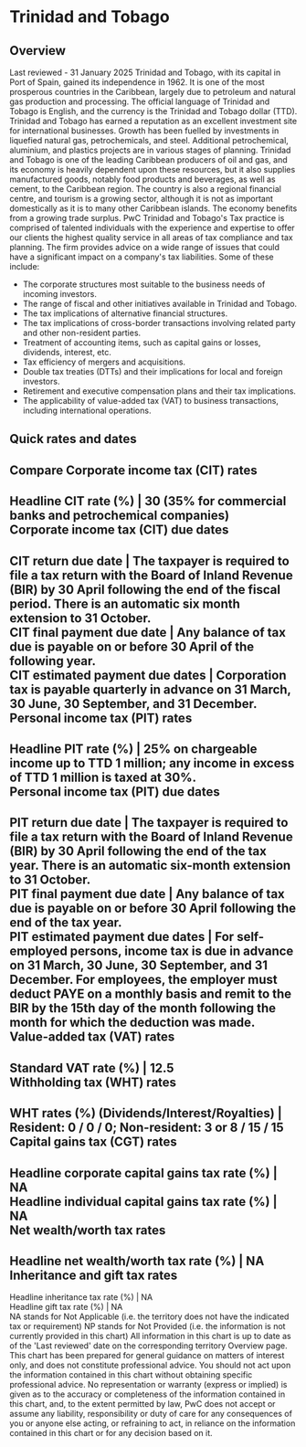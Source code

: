 # Trinidad and Tobago
## Overview
Last reviewed - 31 January 2025
Trinidad and Tobago, with its capital in Port of Spain, gained its independence in 1962. It is one of the most prosperous countries in the Caribbean, largely due to petroleum and natural gas production and processing.
The official language of Trinidad and Tobago is English, and the currency is the Trinidad and Tobago dollar (TTD).
Trinidad and Tobago has earned a reputation as an excellent investment site for international businesses. Growth has been fuelled by investments in liquefied natural gas, petrochemicals, and steel. Additional petrochemical, aluminium, and plastics projects are in various stages of planning.
Trinidad and Tobago is one of the leading Caribbean producers of oil and gas, and its economy is heavily dependent upon these resources, but it also supplies manufactured goods, notably food products and beverages, as well as cement, to the Caribbean region. The country is also a regional financial centre, and tourism is a growing sector, although it is not as important domestically as it is to many other Caribbean islands. The economy benefits from a growing trade surplus.
PwC Trinidad and Tobago's Tax practice is comprised of talented individuals with the experience and expertise to offer our clients the highest quality service in all areas of tax compliance and tax planning. The firm provides advice on a wide range of issues that could have a significant impact on a company's tax liabilities. Some of these include:
  * The corporate structures most suitable to the business needs of incoming investors.
  * The range of fiscal and other initiatives available in Trinidad and Tobago.
  * The tax implications of alternative financial structures.
  * The tax implications of cross-border transactions involving related party and other non-resident parties.
  * Treatment of accounting items, such as capital gains or losses, dividends, interest, etc.
  * Tax efficiency of mergers and acquisitions.
  * Double tax treaties (DTTs) and their implications for local and foreign investors.
  * Retirement and executive compensation plans and their tax implications.
  * The applicability of value-added tax (VAT) to business transactions, including international operations.


## Quick rates and dates
Compare
Corporate income tax (CIT) rates   
---  
Headline CIT rate (%) |  30 (35% for commercial banks and petrochemical companies)  
Corporate income tax (CIT) due dates   
---  
CIT return due date |  The taxpayer is required to file a tax return with the Board of Inland Revenue (BIR) by 30 April following the end of the fiscal period. There is an automatic six month extension to 31 October.  
CIT final payment due date |  Any balance of tax due is payable on or before 30 April of the following year.  
CIT estimated payment due dates |  Corporation tax is payable quarterly in advance on 31 March, 30 June, 30 September, and 31 December.  
Personal income tax (PIT) rates   
---  
Headline PIT rate (%) |  25% on chargeable income up to TTD 1 million; any income in excess of TTD 1 million is taxed at 30%.  
Personal income tax (PIT) due dates   
---  
PIT return due date |  The taxpayer is required to file a tax return with the Board of Inland Revenue (BIR) by 30 April following the end of the tax year. There is an automatic six-month extension to 31 October.  
PIT final payment due date |  Any balance of tax due is payable on or before 30 April following the end of the tax year.  
PIT estimated payment due dates |  For self-employed persons, income tax is due in advance on 31 March, 30 June, 30 September, and 31 December. For employees, the employer must deduct PAYE on a monthly basis and remit to the BIR by the 15th day of the month following the month for which the deduction was made.  
Value-added tax (VAT) rates   
---  
Standard VAT rate (%) |  12.5  
Withholding tax (WHT) rates   
---  
WHT rates (%) (Dividends/Interest/Royalties) |  Resident: 0 / 0 / 0; Non-resident: 3 or 8 / 15 / 15  
Capital gains tax (CGT) rates   
---  
Headline corporate capital gains tax rate (%) |  NA  
Headline individual capital gains tax rate (%) |  NA  
Net wealth/worth tax rates   
---  
Headline net wealth/worth tax rate (%) |  NA  
Inheritance and gift tax rates   
---  
Headline inheritance tax rate (%) |  NA  
Headline gift tax rate (%) |  NA  
NA stands for Not Applicable (i.e. the territory does not have the indicated tax or requirement)
NP stands for Not Provided (i.e. the information is not currently provided in this chart) 
All information in this chart is up to date as of the 'Last reviewed' date on the corresponding territory Overview page. This chart has been prepared for general guidance on matters of interest only, and does not constitute professional advice. You should not act upon the information contained in this chart without obtaining specific professional advice. No representation or warranty (express or implied) is given as to the accuracy or completeness of the information contained in this chart, and, to the extent permitted by law, PwC does not accept or assume any liability, responsibility or duty of care for any consequences of you or anyone else acting, or refraining to act, in reliance on the information contained in this chart or for any decision based on it.
